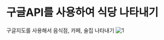 # 구글API를 사용하여 식당 나타내기 
구글지도를 사용해서 음식점, 카페, 술집 나타내기
![1](https://user-images.githubusercontent.com/52282493/107230352-51fff400-6a62-11eb-9146-c400a3f8d419.gif)
